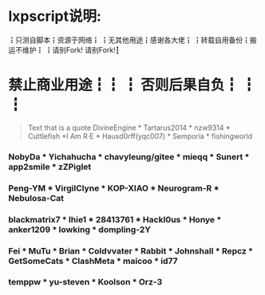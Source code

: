 # lxpscript说明:
┇只测自脚本┇资源于网络┇
┇无其他用途┇感谢各大佬┇
┇转载自用备份┇搬运不维护┇
┇请别Fork!  请别Fork!┇ 
# 禁止商业用途┇┇ ┇  否则后果自负┇ ┇ ┇

> Text that is a quote DivineEngine * Tartarus2014 * nzw9314 * Cuttlefish *I Am R·E * Hausd0rff(yqc007) * Semporia * fishingworld

### NobyDa * Yichahucha * chavyleung/gitee * mieqq * Sunert * app2smile * zZPiglet

### Peng-YM * VirgilClyne * KOP-XIAO * Neurogram-R * Nebulosa-Cat

### blackmatrix7 * lhie1 * 28413761 * Hackl0us * Honye * anker1209 * lowking * dompling-2Y

### Fei * MuTu * Brian * Coldvvater * Rabbit * Johnshall * Repcz * GetSomeCats * ClashMeta * maicoo * id77

### temppw * yu-steven * Koolson * Orz-3

